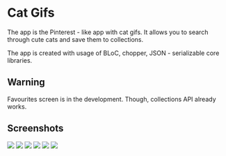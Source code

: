 # Cat Gifs

The app is the Pinterest - like app with cat gifs. It allows you to search through cute cats and save them to collections.

The app is created with usage of BLoC, chopper, JSON - serializable core libraries.

## Warning
Favourites screen is in the development. Though, collections API already works.

## Screenshots
![](https://i.imgur.com/yk4KKfo.jpg)
![](https://i.imgur.com/iu2Jva7.jpg)
![](https://i.imgur.com/QWGf17G.jpg)
![](https://i.imgur.com/5fm7zlh.jpg)
![](https://i.imgur.com/a8CKYSc.jpg)
![](https://i.imgur.com/ZfVvM7Z.jpg)
